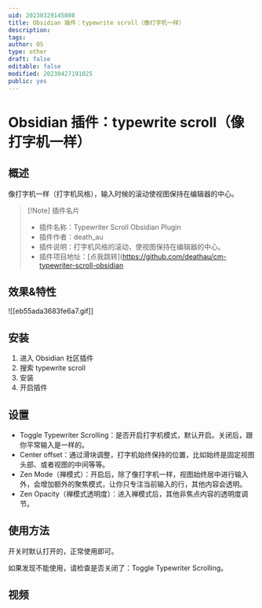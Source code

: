 ```yaml
---
uid: 20230329145808
title: Obsidian 插件：typewrite scroll（像打字机一样）
description: 
tags: 
author: OS
type: other
draft: false
editable: false
modified: 20230427191025
public: yes
---
```


# Obsidian 插件：typewrite scroll（像打字机一样）

## 概述

像打字机一样（打字机风格），输入时候的滚动使视图保持在编辑器的中心。

> [!Note] 插件名片
> - 插件名称：Typewriter Scroll Obsidian Plugin
> - 插件作者：death_au
> - 插件说明：打字机风格的滚动，使视图保持在编辑器的中心。
> - 插件项目地址：[点我跳转](<https://github.com/deathau/cm-typewriter-scroll-obsidian>

## 效果&特性

![[eb55ada3683fe6a7.gif]]

## 安装

1. 进入 Obsidian 社区插件
2. 搜索 typewrite scroll
3. 安装
4. 开启插件

## 设置

- Toggle Typewriter Scrolling：是否开启打字机模式，默认开启。关闭后，跟你平常输入是一样的。
- Center offset：通过滑块调整，打字机始终保持的位置，比如始终是固定视图头部、或者视图的中间等等。
- Zen Mode（禅模式）：开启后，除了像打字机一样，视图始终居中进行输入外，会增加额外的聚焦模式，让你只专注当前输入的行，其他内容会透明。
- Zen Opacity（禅模式透明度）：进入禅模式后，其他非焦点内容的透明度调节。

## 使用方法

开关时默认打开的，正常使用即可。

如果发现不能使用，请检查是否关闭了：Toggle Typewriter Scrolling。

## 视频